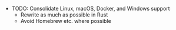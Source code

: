 * TODO: Consolidate Linux, macOS, Docker, and Windows support
  - Rewrite as much as possible in Rust
  -  Avoid Homebrew etc. where possible
